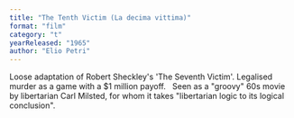 ```yaml
---
title: "The Tenth Victim (La decima vittima)"
format: "film"
category: "t"
yearReleased: "1965"
author: "Elio Petri"
---
```

Loose adaptation of Robert Sheckley's 'The Seventh  Victim'. Legalised murder as a game with a $1 million payoff.
 
Seen as a "groovy" 60s movie by libertarian Carl Milsted,  for whom it takes "libertarian logic to its logical conclusion".
 
